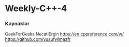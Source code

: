 # Weekly-C++-4



     
### Kaynaklar
GeekForGeeks
NecatiErgin
https://en.cppreference.com/w/
https://github.com/yusufyilmazfr

